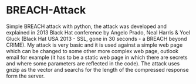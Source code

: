 # BREACH-Attack
Simple BREACH attack with python, the attack was developed and explained in 2013 Black Hat conference by Angelo Prado, Neal Harris &amp; Yoel Gluck (Black Hat USA 2013 - SSL, gone in 30 seconds - a BREACH beyond CRIME).
My attack is very basic and it is used against a simple web page which can be changed to some other more complex web page, outlook email for example (it has to be a static web page in which there are secrets and where some parameters are reflected in the code). The attack uses gnzip as the vector and searchs for the length of the compressed response form the server.
